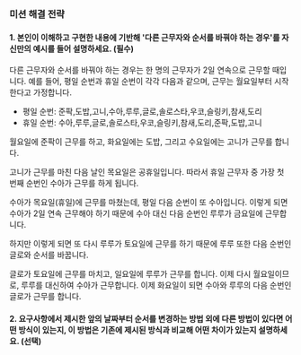 ### 미션 해결 전략 
#### 1. 본인이 이해하고 구현한 내용에 기반해 '다른 근무자와 순서를 바꿔야 하는 경우'를 자신만의 예시를 들어 설명하세요. (필수)       
다른 근무자와 순서를 바꿔야 하는 경우는 한 명의 근무자가 2일 연속으로 근무할 때입니다. 
예를 들어, 평일 순번과 휴일 순번이 각각 다음과 같으며, 근무는 월요일부터 시작한다고 가정합니다.
- 평일 순번: 준팍,도밥,고니,수아,루루,글로,솔로스타,우코,슬링키,참새,도리
- 휴일 순번: 수아,루루,글로,솔로스타,우코,슬링키,참새,도리,준팍,도밥,고니

월요일에 준팍이 근무를 하고, 화요일에는 도밥, 그리고 수요일에는 고니가 근무를 합니다. 

고니가 근무를 마친 다음 날인 목요일은 공휴일입니다. 따라서 휴일 근무자 중 가장 첫 번째 순번인 수아가 근무를 하게 됩니다.

수아가 목요일(휴일)에 근무를 마쳤는데, 평일 다음 순번이 또 수아입니다. 이렇게 되면 수아가 2일 연속 근무해야 하기 때문에 수아 대신 다음 순번인 루루가 금요일에 근무합니다.

하지만 이렇게 되면 또 다시 루루가 토요일에 근무를 하기 때문에 루루 또한 다음 순번인 글로와 순서를 바꿉니다.

글로가 토요일에 근무를 마치고, 일요일에 루루가 근무를 합니다. 이제 다시 월요일이므로, 루루를 대신하여 수아가 근무합니다.
이제 화요일이 되면 수아와 루루의 다음 순번인 글로가 근무를 합니다.

#### 2. 요구사항에서 제시한 앞의 날짜부터 순서를 변경하는 방법 외에 다른 방법이 있다면 어떤 방식이 있는지, 이 방법은 기존에 제시된 방식과 비교해 어떤 차이가 있는지 설명하세요. (선택)
